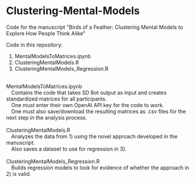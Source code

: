 # Clustering-Mental-Models

Code for the manuscript "Birds of a Feather: Clustering Mental Models to Explore How
People Think Alike"

Code in this repository:

1) MentalModelsToMatrices.ipynb
2) ClusteringMentalModels.R
3) ClusteringMentalModels_Regression.R

<br />
MentalModelsToMatrices.ipynb<br />
   &emsp;Contains the code that takes SD Bot output as input and creates standardized matrices for all participants.<br />
   &emsp;One must enter their own OpenAI API key for the code to work.<br />
   &emsp;One must also save/download the resulting matrices as .csv files for the next step in the analysis process.

<br />
<br />
ClusteringMentalModels.R<br />
   &emsp;Analyzes the data from 1) using the novel approach developed in the manuscript.<br />
   &emsp;Also saves a dataset to use for regression in 3).

<br />
<br />
ClusteringMentalModels_Regression.R<br />
   &emsp;Builds regression models to look for evidence of whether the approach in 2) is valid.

